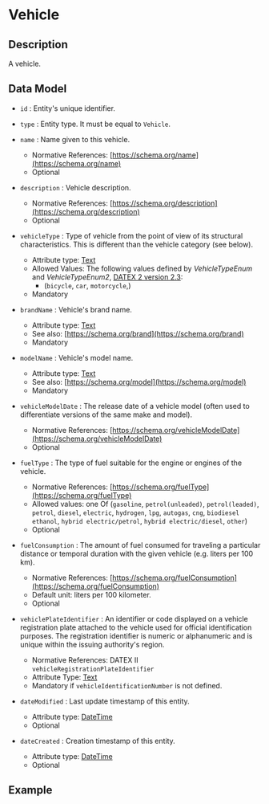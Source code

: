 # Vehicle

## Description

A vehicle.

## Data Model

+ `id` : Entity's unique identifier. 

+ `type` : Entity type. It must be equal to `Vehicle`.

+ `name` : Name given to this vehicle. 
    + Normative References: [https://schema.org/name](https://schema.org/name)
    + Optional

+ `description` : Vehicle description. 
    + Normative References: [https://schema.org/description](https://schema.org/description)
    + Optional
    
+ `vehicleType` : Type of vehicle from the point of view of its structural characteristics.
This is different than the vehicle category (see below).
    + Attribute type: [Text](https://schema.org/Text)
    + Allowed Values: The following values defined by *VehicleTypeEnum* and *VehicleTypeEnum2*,
    [DATEX 2 version 2.3](http://www.datex2.eu/sites/www.datex2.eu/files/DATEXIISchema_2_2_2_1.zip):
        + (`bicycle`, `car`,  `motorcycle`,)
    + Mandatory

+ `brandName` : Vehicle's brand name.
    + Attribute type: [Text](https://schema.org/Text)
    + See also: [https://schema.org/brand](https://schema.org/brand)
    + Mandatory
	
+ `modelName` : Vehicle's model name.
    + Attribute type: [Text](https://schema.org/Text)
    + See also: [https://schema.org/model](https://schema.org/model)
    + Mandatory
	
+ `vehicleModelDate` : The release date of a vehicle model (often used to differentiate versions of the same make and model).
    + Normative References: [https://schema.org/vehicleModelDate](https://schema.org/vehicleModelDate)
    + Optional	
	
+ `fuelType` : The type of fuel suitable for the engine or engines of the vehicle.
    + Normative References: [https://schema.org/fuelType](https://schema.org/fuelType)
    + Allowed values: one Of (`gasoline`, `petrol(unleaded)`, `petrol(leaded)`, `petrol`, `diesel`, `electric`,
    `hydrogen`, `lpg`, `autogas`, `cng`, `biodiesel` `ethanol`, `hybrid electric/petrol`, `hybrid electric/diesel`, `other`)
    + Optional

+ `fuelConsumption` : The amount of fuel consumed for traveling a particular distance or temporal
duration with the given vehicle (e.g. liters per 100 km).
    + Normative References: [https://schema.org/fuelConsumption](https://schema.org/fuelConsumption)
    + Default unit: liters per 100 kilometer. 
    + Optional
	
+ `vehiclePlateIdentifier` : An identifier or code displayed on a vehicle registration plate attached to the vehicle used for official identification purposes.
The registration identifier is numeric or alphanumeric and is unique within the issuing authority's region.
    + Normative References: DATEX II `vehicleRegistrationPlateIdentifier`
    + Attribute Type: [Text](https://schema.org/Text)
    + Mandatory if `vehicleIdentificationNumber` is not defined. 
    
+ `dateModified` : Last update timestamp of this entity.
    + Attribute type: [DateTime](https://schema.org/DateTime)
    + Optional

+ `dateCreated` : Creation timestamp of this entity.
    + Attribute type: [DateTime](https://schema.org/DateTime)
    + Optional
    
## Example


